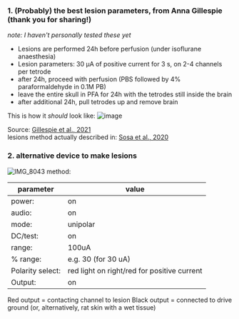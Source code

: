 ### 1. (Probably) the best lesion parameters, from Anna Gillespie (thank you for sharing!)
_note: I haven't personally tested these yet_

- Lesions are performed 24h before perfusion (under isoflurane anaesthesia)
- Lesion parameters: 30 μA of positive current for 3 s, on 2-4 channels per tetrode
- after 24h, proceed with perfusion (PBS followed by 4% paraformaldehyde in 0.1M PB)
- leave the entire skull in PFA for 24h with the tetrodes still inside the brain
- after additional 24h, pull tetrodes up and remove brain

This is how it _should_ look like:
![image](https://github.com/elduvelle/ephys_tutorials/assets/64431932/5ad0c8d6-aa8b-4e03-85a3-888354c439b5)

Source:
[Gillespie et al., 2021](https://www.sciencedirect.com/science/article/pii/S0896627321005730?via%3Dihub)  
lesions method actually described in: [Sosa et al., 2020](https://www.sciencedirect.com/science/article/pii/S0896627319310086)


### 2. alternative device to make lesions
![IMG_8043](https://github.com/elduvelle/ephys_tutorials/assets/64431932/ee670de0-ceee-4267-9ca9-799696cbb506)
method:

|parameter |value   |
|----------|--------|
|power:    |on      |
|audio:    |on      |
|mode:     |unipolar|
|DC/test:  |on      |
|range:    |100uA|
|% range:  |e.g. 30 (for 30 uA)|
|Polarity select:| red light on right/red for positive current|
|Output:   |on|

Red output = contacting channel to lesion
Black output = connected to drive ground (or, alternatively, rat skin with a wet tissue)



